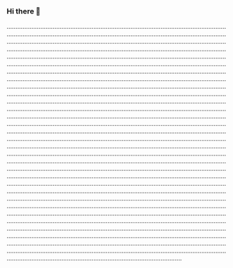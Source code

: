 ### Hi there 👋

.......................................................................................................................................................................................................................................................................................................................................................................................................................................................................................................................................................................................................................................................................................................................................................................................................................................................................................................................................................................................................................................................................................................................................................................................................................................................................................................................................................................................................................................................................................................................................................................................................................................................................................................................................................................................................................................................................................................................................................................................................................................................................................................................................................................................................................................................................................................................................................................................................................................................................................................................................................................................................................................................................................................................................................................................................................................................................................................................................................................................................................................................................................................................................................................................................................................................................................................................................................................................................................................................................................................................................................................................................................................................................................................................................................................................................................................................................................................................................................................................................................................................................................................